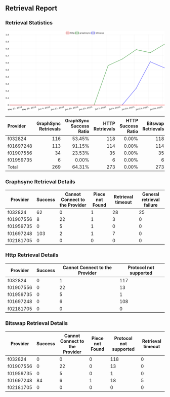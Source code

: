 ## Retrieval Report
### Retrieval Statistics
<img src="https://raw.githubusercontent.com/data-preservation-programs/filplus-checker-assets/main/filecoin-project/filecoin-plus-large-datasets/issues/1563/1691287813852.png"/>

| Provider  | GraphSync Retrievals | GraphSync Success Ratio | HTTP Retrievals | HTTP Success Ratio | Bitswap Retrievals | Bitswap Success Ratio |
| :-------- | -------------------: | ----------------------: | --------------: | -----------------: | -----------------: | --------------------: |
| f032824   |                  116 |                  53.45% |             118 |              0.00% |                118 |                 0.00% |
| f01697248 |                  113 |                  91.15% |             114 |              0.00% |                114 |                73.68% |
| f01907556 |                   34 |                  23.53% |              35 |              0.00% |                 35 |                 0.00% |
| f01959735 |                    6 |                   0.00% |               6 |              0.00% |                  6 |                 0.00% |
| Total     |                  269 |                  64.31% |             273 |              0.00% |                273 |                30.77% |

### Graphsync Retrieval Details
| Provider  | Success | Cannot Connect to the Provider | Piece not Found | Retrieval timeout | General retrieval failure |
| --------- | ------- | ------------------------------ | --------------- | ----------------- | ------------------------- |
| f032824   | 62      | 0                              | 1               | 28                | 25                        |
| f01907556 | 8       | 22                             | 1               | 3                 | 0                         |
| f01959735 | 0       | 5                              | 1               | 0                 | 0                         |
| f01697248 | 103     | 2                              | 1               | 7                 | 0                         |
| f02181705 | 0       | 0                              | 0               | 0                 | 0                         |

### Http Retrieval Details
| Provider  | Success | Cannot Connect to the Provider | Protocol not supported |
| --------- | ------- | ------------------------------ | ---------------------- |
| f032824   | 0       | 1                              | 117                    |
| f01907556 | 0       | 22                             | 13                     |
| f01959735 | 0       | 5                              | 1                      |
| f01697248 | 0       | 6                              | 108                    |
| f02181705 | 0       | 0                              | 0                      |

### Bitswap Retrieval Details
| Provider  | Success | Cannot Connect to the Provider | Piece not Found | Protocol not supported | Retrieval timeout |
| --------- | ------- | ------------------------------ | --------------- | ---------------------- | ----------------- |
| f032824   | 0       | 0                              | 0               | 118                    | 0                 |
| f01907556 | 0       | 22                             | 0               | 13                     | 0                 |
| f01959735 | 0       | 5                              | 0               | 1                      | 0                 |
| f01697248 | 84      | 6                              | 1               | 18                     | 5                 |
| f02181705 | 0       | 0                              | 0               | 0                      | 0                 |
